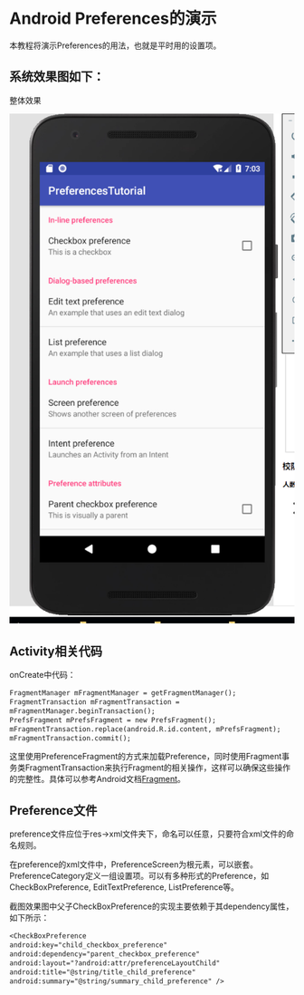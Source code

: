# Android Preferences的演示
本教程将演示Preferences的用法，也就是平时用的设置项。  
## 系统效果图如下：
整体效果
  
![效果图](https://github.com/499549060/Android/blob/master/Demo5/QQ%E5%9B%BE%E7%89%8720180506150345.png)



## Activity相关代码
onCreate中代码：

    FragmentManager mFragmentManager = getFragmentManager();
    FragmentTransaction mFragmentTransaction = mFragmentManager.beginTransaction();
    PrefsFragment mPrefsFragment = new PrefsFragment();
    mFragmentTransaction.replace(android.R.id.content, mPrefsFragment);
    mFragmentTransaction.commit();

这里使用PreferenceFragment的方式来加载Preference，同时使用Fragment事务类FragmentTransaction来执行Fragment的相关操作，这样可以确保这些操作的完整性。具体可以参考Android文档[Fragment](https://developer.android.com/guide/components/fragments.html)。

## Preference文件
preference文件应位于res->xml文件夹下，命名可以任意，只要符合xml文件的命名规则。

在preference的xml文件中，PreferenceScreen为根元素，可以嵌套。PreferenceCategory定义一组设置项。可以有多种形式的Preference，如CheckBoxPreference, EditTextPreference, ListPreference等。

截图效果图中父子CheckBoxPreference的实现主要依赖于其dependency属性，如下所示：
    
    <CheckBoxPreference
    android:key="child_checkbox_preference"
    android:dependency="parent_checkbox_preference"
    android:layout="?android:attr/preferenceLayoutChild"
    android:title="@string/title_child_preference"
    android:summary="@string/summary_child_preference" />
